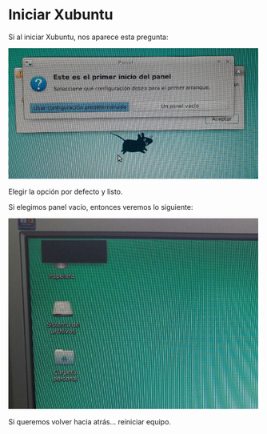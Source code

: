 
# Iniciar Xubuntu

Si al iniciar Xubuntu, nos aparece esta pregunta:

![](./files/xubuntu-panel1.png)

Elegir la opción por defecto y listo.

Si elegimos panel vacío, entonces veremos lo siguiente:

![](./files/xubuntu-panel2.png)

Si queremos volver hacia atrás... reiniciar equipo.
